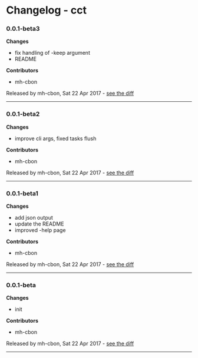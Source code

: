 # Changelog - cct

### 0.0.1-beta3

__Changes__

- fix handling of -keep argument
- README

__Contributors__

- mh-cbon

Released by mh-cbon, Sat 22 Apr 2017 -
[see the diff](https://github.com/mh-cbon/cct/compare/0.0.1-beta2...0.0.1-beta3#diff)
______________

### 0.0.1-beta2

__Changes__

- improve cli args, fixed tasks flush

__Contributors__

- mh-cbon

Released by mh-cbon, Sat 22 Apr 2017 -
[see the diff](https://github.com/mh-cbon/cct/compare/0.0.1-beta1...0.0.1-beta2#diff)
______________

### 0.0.1-beta1

__Changes__

- add json output
- update the README
- improved -help page

__Contributors__

- mh-cbon

Released by mh-cbon, Sat 22 Apr 2017 -
[see the diff](https://github.com/mh-cbon/cct/compare/0.0.1-beta...0.0.1-beta1#diff)
______________

### 0.0.1-beta

__Changes__

- init

__Contributors__

- mh-cbon

Released by mh-cbon, Sat 22 Apr 2017 -
[see the diff](https://github.com/mh-cbon/cct/compare/884f3698ab170a3272f028ff962628d438d9fdc3...0.0.1-beta#diff)
______________


